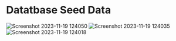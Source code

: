 # Datatbase Seed Data
![Screenshot 2023-11-19 124050](https://github.com/Lcariota/SWE_Project/assets/145510186/b3eb93db-42f0-432b-8608-b40a7c8f6427)
![Screenshot 2023-11-19 124035](https://github.com/Lcariota/SWE_Project/assets/145510186/ef6a7350-74a9-4c73-a8c3-acfdc2b93248)
![Screenshot 2023-11-19 124018](https://github.com/Lcariota/SWE_Project/assets/145510186/002fe690-91dc-4880-8a06-8806450993a4)

